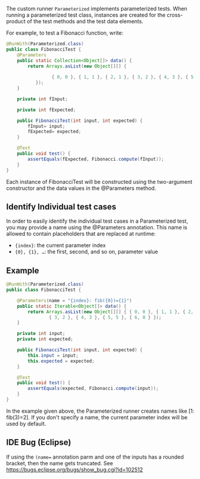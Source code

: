 The custom runner `Parameterized` implements parameterized tests. When running a parameterized test class, instances are created for the cross-product of the test methods and the test data elements.

For example, to test a Fibonacci function, write:
```java
@RunWith(Parameterized.class)
public class FibonacciTest {
    @Parameters
    public static Collection<Object[]> data() {
        return Arrays.asList(new Object[][] {
                
                 { 0, 0 }, { 1, 1 }, { 2, 1 }, { 3, 2 }, { 4, 3 }, { 5, 5 },{ 6, 8 }  
           });
    }

    private int fInput;

    private int fExpected;

    public FibonacciTest(int input, int expected) {
        fInput= input;
        fExpected= expected;
    }

    @Test
    public void test() {
        assertEquals(fExpected, Fibonacci.compute(fInput));
    }
}
```
	 
Each instance of FibonacciTest will be constructed using the two-argument constructor and the data values in the @Parameters method.

## Identify Individual test cases
In order to easily identify the individual test cases in a Parameterized test, you may provide a name using the @Parameters annotation. This name is allowed to contain placeholders that are replaced at runtime:

- `{index}`: the current parameter index
- `{0}, {1}, …`: the first, second, and so on, parameter value

## Example
```java
@RunWith(Parameterized.class)
public class FibonacciTest {

    @Parameters(name = "{index}: fib({0})={1}")
    public static Iterable<Object[]> data() {
        return Arrays.asList(new Object[][] { { 0, 0 }, { 1, 1 }, { 2, 1 },
                { 3, 2 }, { 4, 3 }, { 5, 5 }, { 6, 8 } });
    }

    private int input;
    private int expected;

    public FibonacciTest(int input, int expected) {
        this.input = input;
        this.expected = expected;
    }

    @Test
    public void test() {
        assertEquals(expected, Fibonacci.compute(input));
    }
}
```

In the example given above, the Parameterized runner creates names like [1: fib(3)=2]. If you don't specify a name, the current parameter index will be used by default.

## IDE Bug (Eclipse)
If using the `(name=` annotation parm and one of the inputs has a rounded bracket, then the name gets truncated.  See https://bugs.eclipse.org/bugs/show_bug.cgi?id=102512
